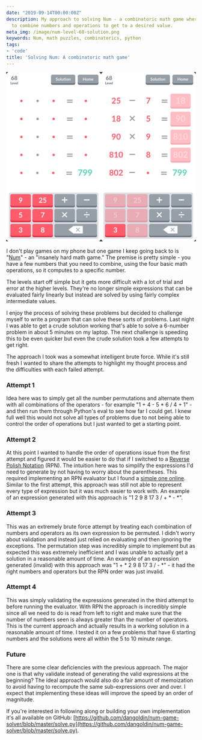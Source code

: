 ```yaml
---
date: "2019-09-14T00:00:00Z"
description: My approach to solving Num - a combinatoric math game where you have
  to combine numbers and operations to get to a desired value.
meta_img: /image/num-level-68-solution.png
keywords: Num, math puzzles, combinatorics, python
tags:
- 'code'
title: 'Solving Num: A combinatoric math game'
---
```



<img src="/image/num-level-68-combined.png" alt="Num puzzle unsolved and solved" data-width="1108" data-height="985" data-layout="responsive" />

I don't play games on my phone but one game I keep going back to is "[Num](https://apps.apple.com/us/app/num-insanely-hard-math-game/id861791129)" - an "insanely hard math game." The premise is pretty simple - you have a few numbers that you need to combine, using the four basic math operations, so it computes to a specific number.

The levels start off simple but it gets more difficult with a lot of trial and error at the higher levels. They're no longer simple expressions that can be evaluated fairly linearly but instead are solved by using fairly complex intermediate values.

I enjoy the process of solving these problems but decided to challenge myself to write a program that can solve these sorts of problems. Last night I was able to get a crude solution working that's able to solve a 6-number problem in about 5 minutes on my laptop. The next challenge is speeding this to be even quicker but even the crude solution took a few attempts to get right.

The approach I took was a somewhat intelligent brute force. While it's still fresh I wanted to share the attempts to highlight my thought process and the difficulties with each failed attempt.

### Attempt 1

Idea here was to simply get all the number permutations and alternate them with all combinations of the operators - for example "1 + 4 - 5 * 6 / 4 + 1" - and then run them through Python's eval to see how far I could get. I knew full well this would not solve all types of problems due to not being able to control the order of operations but I just wanted to get a starting point.

### Attempt 2

At this point I wanted to handle the order of operations issue from the first attempt and figured it would be easier to do that if I switched to a [Reverse Polish Notation](https://en.wikipedia.org/wiki/Reverse_Polish_notation) (RPN). The intuition here was to simplify the expressions I'd need to generate by not having to worry about the parentheses. This required implementing an RPN evaluator but I found a [simple one online](https://blog.klipse.tech/python/2016/09/22/python-reverse-polish-evaluator.html). Similar to the first attempt, this approach was still not able to represent every type of expression but it was much easier to work with. An example of an expression generated with this approach is "1 2 9 8 17 3 / + * - *".

### Attempt 3

This was an extremely brute force attempt by treating each combination of numbers and operators as its own expression to be permuted. I didn't worry about validation and instead just relied on evaluating and then ignoring the exceptions. The permutation step was incredibly simple to implement but as expected this was extremely inefficient and I was unable to actually get a solution in a reasonable amount of time. An example of an expression generated (invalid) with this approach was "1 + * 2 9 8 17 3 / - *" - it had the right numbers and operators but the RPN order was just invalid.

### Attempt 4

This was simply validating the expressions generated in the third attempt to before running the evaluator. With RPN the approach is incredibly simple since all we need to do is read from left to right and make sure that the number of numbers seen is always greater than the number of operators. This is the current approach and actually results in a working solution in a reasonable amount of time. I tested it on a few problems that have 6 starting numbers and the solutions were all within the 5 to 10 minute range.

### Future

There are some clear deficiencies with the previous approach. The major one is that why validate instead of generating the valid expressions at the beginning? The ideal approach would also do a fair amount of memoization to avoid having to recompute the same sub-expressions over and over. I expect that implementing these ideas will improve the speed by an order of magnitude.

If you're interested in following along or building your own implementation it's all available on GitHub: [https://github.com/dangoldin/num-game-solver/blob/master/solve.py](https://github.com/dangoldin/num-game-solver/blob/master/solve.py).
